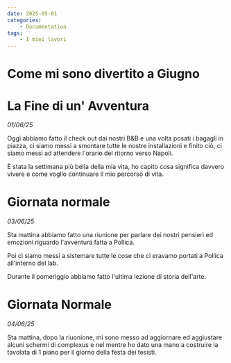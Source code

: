 ```yaml
---
date: 2025-05-01
categories:
    - Documentation
tags:
    - I miei lavori
---
```


# Come mi sono divertito a Giugno

# La Fine di un' Avventura
*01/06/25*

Oggi abbiamo fatto il check out dai nostri B&B e una volta posati i bagagli in piazza, ci siamo messi a smontare tutte le nostre installazioni e finito ciò, ci siamo messi ad attendere l'orario del ritorno verso Napoli.

È stata la settimana più bella della mia vita, ho capito cosa significa davvero vivere e come voglio continuare il mio percorso di vita.


# Giornata normale
*03/06/25*

Sta mattina abbiamo fatto una riunione per parlare dei nostri pensieri ed emozioni riguardo l'avventura fatta a Pollica.

Poi ci siamo messi a sistemare tutte le cose che ci eravamo portati a Pollica all'interno del lab.

Durante il pomeriggio abbiamo fatto l'ultima lezione di storia dell'arte.


# Giornata Normale
*04/06/25*

Sta mattina, dopo la riuonione, mi sono messo ad aggiornare ed aggiustare alcuni schermi di complexus e nel mentre ho dato una mano a costruire la tavolata di 1 piano per il giorno della festa dei tesisti.